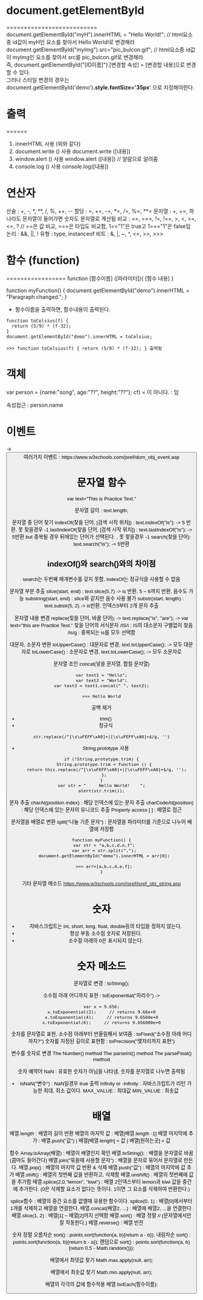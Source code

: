 # document.getElementById
==========================
document.getElementById("myH").innerHTML = "Hello World!"; // html요소 중 id값이 myH인 요소를 찾아서 Hello World!로 변경해라<br>
document.getElementById("myImg").src="pic_bulcon.gif"; // html요소중 id값이 myImg인 요소를 찾아서 src를 pic_bulcon.gif로 변경해라<br>
즉, document.getElementById("[ID이름]").[변경할 속성] = [변경할 내용]으로 변경할 수 있다.<br>
그러나 스타일 변경의 경우는 document.getElementById('demo')<b>.style.fontSize='35px</b>' 으로 지정해야한다.<br>

# 출력
======
1. innerHTML 사용 (위와 같다)
2. document.write () 사용
  document.write ([내용])
3. window.alert () 사용
  window.alert ([내용]) // 알람으로 알려줌
4.  console.log () 사용
  console.log([내용])

# 연산자
산술 : +, -, *, **, /, %, ++, --
할당 : =, +=, -=, *=, /=, %=, **=
문자열 : +, +=, 하나라도 문자열이 들어가면 숫자도 문자열로 계산됨
비교 : ==, ===, !=, !==, >, <, >=, <=, ? // ==은 값 비교, ===은 타입도 비교함, 1=="1"은 true고 1==="1"은 false임
논리 : &&, ||, !
유형 : type, instanceof
비트 : &, |, ~, ^, <<, >>, >>>


# 함수 (function)
=================
function [함수이름] ([파라미터]){
  [함수 내용]
}

function myFunction() {
  document.getElementById("demo").innerHTML = "Paragraph changed.";
}

- 함수이름을 출력하면, 함수내용이 출력된다.
```
function toCelsius(f) {
  return (5/9) * (f-32);
}
document.getElementById("demo").innerHTML = toCelsius;

>>> function toCelsius(f) { return (5/9) * (f-32); } 출력됨
```

# 객체
var person = {name:"song", age:"??", height:"??"};
cf) = 이 아니다. : 임

속성접근 : person.name

# 이벤트
<element event='some JavaScript'>
-> <button onclick="함수이름 or 함수 내용">
여러가지 이벤트 : https://www.w3schools.com/jsref/dom_obj_event.asp

# 문자열 함수
var text="This is Practice Text."

문자열 길이 : text.length;
 
문자열 중 단어 찾기
indexOf(찾을 단어, [검색 시작 위치]) : text.indexOf("is"); -> 5 반환, 못 찾을경우 -1
lastIndexOf(찾을 단어, [검색 시작 위치]) : text.lastIndexOf("is"); -> 5반환 but 중복될 경우 뒤에있는 단어가 선택된다. , 못 찾을경우 -1
search(찾을 단어): text.search("is"); -> 5반환

## indexOf()와 search()와의 차이점
search는 두번째 매개변수를 갖지 못함, indexOf는 정규식을 사용할 수 없음

문자열 부분 추출
slice(start, end) : text.slice(5,7) -> is 반환, 5 ~ 6까지 반환, 음수도 가능 
substring(start, end) : slice와 같지만 음수 사용 불가
substr(start, length) : text.substr(5, 2) -> is반환, 인덱스5부터 2개 문자 추출

문자열 내용 변경
replace(찾을 단어, 바꿀 단어); -> text.replace("is", "are"); -> var text="this are Practice Text."
찾을 단어의 서식문자
  /IS/i : IS의 대소문자 구별없이 찾음
  /is/g : 중복되는 is를 모두 선택함
  
대문자, 소문자 변환
toUpperCase() : 대문자로 변경, text.toUpperCase(); -> 모두 대문자로
toLowerCase() : 소문자로 변경, text.toLowerCase(); -> 모두 소문자로

문자열 조인
concat(넣을 문자열, 합칠 문자열)
```
var text1 = "Hello";
var text2 = "World";
var text3 = text1.concat(" ", text2);

>>> Hello World
```

공백 제거
- trim()
- 정규식
```
str.replace(/^[\s\uFEFF\xA0]+|[\s\uFEFF\xA0]+$/g, '')
```
- String.prototype 사용
```
if (!String.prototype.trim) {
  String.prototype.trim = function () {
    return this.replace(/^[\s\uFEFF\xA0]+|[\s\uFEFF\xA0]+$/g, '');
  };
}
var str = "     Hello World!    ";
alert(str.trim());
```

문자 추출
charAt(position index) : 해당 인덱스에 있는 문자 추출
charCodeAt(position) : 해당 인덱스에 있는 문자의 유니코드 추출
Property access [ ] : 배열로 접근

문자열을 배열로 변환
split("나눌 기준 문자") : 문자열을 파라미터를 기준으로 나누어 배열에 저장함

```
function myFunction() {
  var str = "a,b,c,d,e,f";
  var arr = str.split(",");
  document.getElementById("demo").innerHTML = arr[0];
  
  >>> arr=[a,b,c,d,e,f];
}
```

기타 문자열 메소드
https://www.w3schools.com/jsref/jsref_obj_string.asp

# 숫자
- 자바스크립트는 int, short, long, float, double등의 타입을 정하지 않는다. 
- 항상 부동 소수점 숫자로 저장된다.
- 소수점 아래의 0은 표시되지 않는다.

# 숫자 메소드
문자열로 변경 : toString();

소수점 아래 어디까지 표현 : toExponential("자리수") ->
```
var x = 9.656;
x.toExponential(2);     // returns 9.66e+0
x.toExponential(4);     // returns 9.6560e+0
x.toExponential(6);     // returns 9.656000e+0
```

숫자를 문자열로 표현, 소수점 아래부터 반올림해서 보여줌 : toFixed("소수점 아래 어디까지?")
숫자를 지정된 길이로 표현함 : toPrecision("몇자리까지 표현")

변수를 숫자로 변경
The Number() method
The parseInt() method
The parseFloat() method

숫자 예약어
NaN : 유효한 숫자가 아님을 나타냄, 숫자를 문자열로 나누면 출력됨
- isNaN("변수") : NaN일경우 true 출력
 Infinity or -Infinity : 자바스크립트가 리턴 가능한 최대, 최소 값이다. 
MAX_VALUE : 최대값
MIN_VALUE : 최솟값

# 배열
배열.length : 배열의 길이 반환
배열의 마지막 값 : 배열[배열.length -1]
배열 마지막에 추가 : 배열.push("값") | 배열[배열.length] = 값 | 배열[원하는곳] = 값

함수
Array.isArray(배열) : 배열이 배열인지 확인
배열.toString(); : 배열을 문자열로 바꿈 (콤마도 들어간다)
배열.join("묶을때 사용할 문자") : 배열을 문자로 묶어서 문자열로 만든다.
배열.pop() : 배열의 마지막 값 반환 & 삭제
배열.push("값") : 배열의 마지막에 값 추가
배열.shift() : 배열의 첫번째 값을 반환하고, 삭제함
배열.unshift() : 배열의 첫번째에 값을 추가함
배열.splice(2,0,"lemon", "kiwi") : 배열 2인덱스부터 lemon과 kiwi 값을 중간에 추가한다. (0은 삭제할 요소가 없다는 뜻이다. 1이면 그 요소를 삭제하여 반환한다.)

splice함수 : 배열의 중간 요소를 없앨때 유용한 함수이다.
splice(0, 1) : 배열[0]에서부터 1개를 삭제하고 배열을 연결한다.
배열.concat(배열2, ...) : 배열에 배열2, ...을 연결한다.
배열.slice(1, 2) : 배열[1] ~ 배열[2]까지 선택함
배열.sort() : 배열 정렬 // (문자열에서만 잘 작동한다.)
배열.reverse() : 배열 반전

숫자 정렬
오름차순 sort() : points.sort(function(a, b){return a - b});
내림차순 sort() : points.sort(function(a, b){return b - a});
랜덤으로 sort() : points.sort(function(a, b){return 0.5 - Math.random()});

배열에서 최댓값 찾기
Math.max.apply(null, arr);

배열에서 최솟값 찾기
Math.min.apply(null, arr);

배열의 각각의 값에 함수적용
배열.forEach(함수이름);


